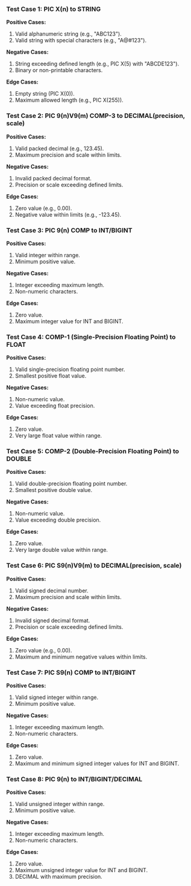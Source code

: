 ### Test Case 1: PIC X(n) to STRING

**Positive Cases:**
1. Valid alphanumeric string (e.g., "ABC123").
2. Valid string with special characters (e.g., "A@#123").

**Negative Cases:**
1. String exceeding defined length (e.g., PIC X(5) with "ABCDE123").
2. Binary or non-printable characters.

**Edge Cases:**
1. Empty string (PIC X(0)).
2. Maximum allowed length (e.g., PIC X(255)).

### Test Case 2: PIC 9(n)V9(m) COMP-3 to DECIMAL(precision, scale)

**Positive Cases:**
1. Valid packed decimal (e.g., 123.45).
2. Maximum precision and scale within limits.

**Negative Cases:**
1. Invalid packed decimal format.
2. Precision or scale exceeding defined limits.

**Edge Cases:**
1. Zero value (e.g., 0.00).
2. Negative value within limits (e.g., -123.45).

### Test Case 3: PIC 9(n) COMP to INT/BIGINT

**Positive Cases:**
1. Valid integer within range.
2. Minimum positive value.

**Negative Cases:**
1. Integer exceeding maximum length.
2. Non-numeric characters.

**Edge Cases:**
1. Zero value.
2. Maximum integer value for INT and BIGINT.

### Test Case 4: COMP-1 (Single-Precision Floating Point) to FLOAT

**Positive Cases:**
1. Valid single-precision floating point number.
2. Smallest positive float value.

**Negative Cases:**
1. Non-numeric value.
2. Value exceeding float precision.

**Edge Cases:**
1. Zero value.
2. Very large float value within range.

### Test Case 5: COMP-2 (Double-Precision Floating Point) to DOUBLE

**Positive Cases:**
1. Valid double-precision floating point number.
2. Smallest positive double value.

**Negative Cases:**
1. Non-numeric value.
2. Value exceeding double precision.

**Edge Cases:**
1. Zero value.
2. Very large double value within range.

### Test Case 6: PIC S9(n)V9(m) to DECIMAL(precision, scale)

**Positive Cases:**
1. Valid signed decimal number.
2. Maximum precision and scale within limits.

**Negative Cases:**
1. Invalid signed decimal format.
2. Precision or scale exceeding defined limits.

**Edge Cases:**
1. Zero value (e.g., 0.00).
2. Maximum and minimum negative values within limits.

### Test Case 7: PIC S9(n) COMP to INT/BIGINT

**Positive Cases:**
1. Valid signed integer within range.
2. Minimum positive value.

**Negative Cases:**
1. Integer exceeding maximum length.
2. Non-numeric characters.

**Edge Cases:**
1. Zero value.
2. Maximum and minimum signed integer values for INT and BIGINT.

### Test Case 8: PIC 9(n) to INT/BIGINT/DECIMAL

**Positive Cases:**
1. Valid unsigned integer within range.
2. Minimum positive value.

**Negative Cases:**
1. Integer exceeding maximum length.
2. Non-numeric characters.

**Edge Cases:**
1. Zero value.
2. Maximum unsigned integer value for INT and BIGINT.
3. DECIMAL with maximum precision.
